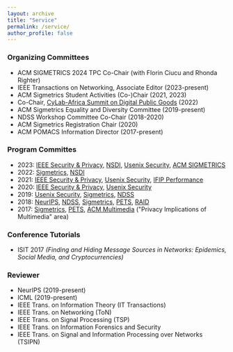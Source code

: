```yaml
---
layout: archive
title: "Service"
permalink: /service/
author_profile: false
---
```



### Organizing Committees
* ACM SIGMETRICS 2024 TPC Co-Chair (with Florin Ciucu and Rhonda Righter)
* IEEE Transactions on Networking, Associate Editor (2023-present)
* ACM Sigmetrics Student Activities (Co-)Chair (2021, 2023)
* Co-Chair, <a href="https://www.africa.engineering.cmu.edu/research/cylab/summit.html"> CyLab-Africa Summit on Digital Public Goods</a> (2022)
* ACM Sigmetrics Equality and Diversity Committee (2019-present)
* NDSS Workshop Committee Co-Chair (2018-2020)
* ACM Sigmetrics Registration Chair (2020)
* ACM POMACS Information Director (2017-present)

### Program Committes
* 2023: <a href="">IEEE Security & Privacy</a>, <a href="https://www.usenix.org/conference/nsdi23">NSDI</a>, <a href="https://www.usenix.org/conference/usenixsecurity23">Usenix Security</a>, <a href="">ACM SIGMETRICS</a>
* 2022: <a href="https://www.sigmetrics.org/sigmetrics2022/">Sigmetrics</a>, <a href="https://www.usenix.org/conference/nsdi22">NSDI</a>
* 2021: <a href="https://www.ieee-security.org/TC/SP2021/cfpapers.html">IEEE Security & Privacy</a>,
        <a href="https://www.usenix.org/conference/usenixsecurity21">Usenix Security</a>,
        <a href="https://www.performance2021.deib.polimi.it/">IFIP Performance</a>
* 2020: <a href="https://www.ieee-security.org/TC/SP2020/cfpapers.html">IEEE Security & Privacy</a>,
        <a href="https://www.usenix.org/conference/usenixsecurity20">Usenix Security</a>
* 2019: <a href="https://www.usenix.org/conference/usenixsecurity19">Usenix Security</a>,
        <a href="https://www.sigmetrics.org/sigmetrics2019/">Sigmetrics</a>,
        <a href="https://www.ndss-symposium.org/ndss2019/">NDSS</a>
* 2018: <a href="https://nips.cc/Conferences/2018">NeurIPS</a>,
        <a href="http://www.internetsociety.org/events/ndss-symposium/ndss-symposium-2018">NDSS</a>,
        <a href="https://www.sigmetrics.org/sigmetrics2018/">Sigmetrics</a>,
        <a href="https://petsymposium.org/">PETS</a>,
        <a href="https://www.raid2018.org/">RAID</a>
* 2017: <a href="https://www.sigmetrics.org/sigmetrics2017/">Sigmetrics</a>, <a href="https://petsymposium.org/">PETS</a>,
        <a href="http://www.acmmm.org/2017/">ACM Multimedia</a> ("Privacy Implications of Multimedia" area)

### Conference Tutorials
* ISIT 2017 <i>(Finding and Hiding Message Sources in Networks: Epidemics, Social Media, and Cryptocurrencies)</i>

### Reviewer
* NeurIPS (2019-present)
* ICML (2019-present)
* IEEE Trans. on Information Theory (IT Transactions)
* IEEE Trans. on Networking (ToN)
* IEEE Trans. on Signal Processing (TSP)
* IEEE Trans. on Information Forensics and Security
* IEEE Trans. on Signal and Information Processing over Networks (TSIPN)